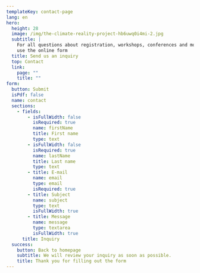 ```yaml
---
templateKey: contact-page
lang: en
hero:
  height: 28
  image: /img/the-climate-reality-project-hb6uwq0i4mi-2.jpg
  subtitle: |
    For all questions about registration, workshops, conferences and more
    use the online form
  title: Send us an inquiry
  top: Contact
  link:
    page: ""
    title: ""
form:
  button: Submit
  isPdf: false
  name: contact
  sections:
    - fields:
        - isFullWidth: false
          isRequired: true
          name: firstName
          title: First name
          type: text
        - isFullWidth: false
          isRequired: true
          name: lastName
          title: Last name
          type: text
        - title: E-mail
          name: email
          type: email
          isRequired: true
        - title: Subject
          name: subject
          type: text
          isFullWidth: true
        - title: Message
          name: message
          type: textarea
          isFullWidth: true
      title: Inquiry
  success:
    button: Back to homepage
    subtitle: We will review your inquiry as soon as possible.
    title: Thank you for filling out the form
---
```

